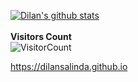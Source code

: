 [![Dilan's github stats](https://github-readme-stats.vercel.app/api?username=dilansalinda&count_private=true&show_icons=true&theme=algolia)](https://dilansalinda.github.io)	
<br>
**Visitors Count**  
![VisitorCount](https://profile-counter.glitch.me/{dilansalinda}/count.svg)


https://dilansalinda.github.io
